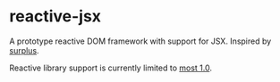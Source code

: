 # reactive-jsx

A prototype reactive DOM framework with support for JSX.  Inspired by [surplus](https://github.com/adamhaile/surplus).

Reactive library support is currently limited to [most 1.0](https://github.com/cujojs/most).
